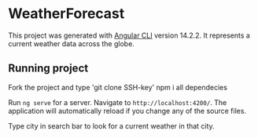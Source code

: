 # WeatherForecast

This project was generated with [Angular CLI](https://github.com/angular/angular-cli) version 14.2.2.
It represents a current weather data across the globe.

## Running project

Fork the project and type 'git clone SSH-key'
npm i all dependecies

Run `ng serve` for a server. Navigate to `http://localhost:4200/`.
The application will automatically reload if you change any of the source files.

Type city in search bar to look for a current weather in that city.
